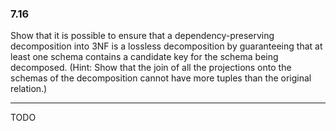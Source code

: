 ### 7.16

Show that it is possible to ensure that a dependency-preserving decomposition
into 3NF is a lossless decomposition by guaranteeing that at least one schema
contains a candidate key for the schema being decomposed. (Hint: Show that
the join of all the projections onto the schemas of the decomposition cannot
have more tuples than the original relation.)

---

TODO